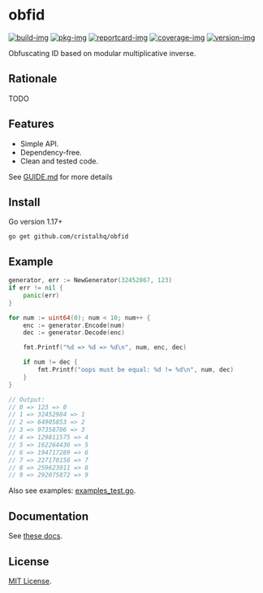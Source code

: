 # obfid

[![build-img]][build-url]
[![pkg-img]][pkg-url]
[![reportcard-img]][reportcard-url]
[![coverage-img]][coverage-url]
[![version-img]][version-url]

Obfuscating ID based on modular multiplicative inverse.

## Rationale

TODO

## Features

* Simple API.
* Dependency-free.
* Clean and tested code.

See [GUIDE.md](https://github.com/cristalhq/obfid/blob/main/GUIDE.md) for more details

## Install

Go version 1.17+

```
go get github.com/cristalhq/obfid
```

## Example

```go
generator, err := NewGenerator(32452867, 123)
if err != nil {
	panic(err)
}

for num := uint64(0); num < 10; num++ {
	enc := generator.Encode(num)
	dec := generator.Decode(enc)

	fmt.Printf("%d => %d => %d\n", num, enc, dec)

	if num != dec {
		fmt.Printf("oops must be equal: %d != %d\n", num, dec)
	}
}

// Output:
// 0 => 123 => 0
// 1 => 32452984 => 1
// 2 => 64905853 => 2
// 3 => 97358706 => 3
// 4 => 129811575 => 4
// 5 => 162264436 => 5
// 6 => 194717289 => 6
// 7 => 227170158 => 7
// 8 => 259623011 => 8
// 9 => 292075872 => 9
```

Also see examples: [examples_test.go](https://github.com/cristalhq/obfid/blob/main/example_test.go).

## Documentation

See [these docs][pkg-url].

## License

[MIT License](LICENSE).

[build-img]: https://github.com/cristalhq/obfid/workflows/build/badge.svg
[build-url]: https://github.com/cristalhq/obfid/actions
[pkg-img]: https://pkg.go.dev/badge/cristalhq/obfid
[pkg-url]: https://pkg.go.dev/github.com/cristalhq/obfid
[reportcard-img]: https://goreportcard.com/badge/cristalhq/obfid
[reportcard-url]: https://goreportcard.com/report/cristalhq/obfid
[coverage-img]: https://codecov.io/gh/cristalhq/obfid/branch/main/graph/badge.svg
[coverage-url]: https://codecov.io/gh/cristalhq/obfid
[version-img]: https://img.shields.io/github/v/release/cristalhq/obfid
[version-url]: https://github.com/cristalhq/obfid/releases
